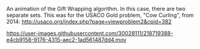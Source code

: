 An animation of the Gift Wrapping algorithm. In this case, there are two separate sets. This was for the USACO Gold problem, "Cow Curling", from 2014: http://usaco.org/index.php?page=viewproblem2&cpid=382

https://user-images.githubusercontent.com/30028111/218719388-e4cb9158-9176-4315-aec2-1ad561487dd4.mov
